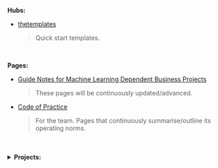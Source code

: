 **Hubs:**

* [thetemplates](https://github.com/thetemplates)
  > Quick start templates.

<br>

**Pages:**

* [Guide Notes for Machine Learning Dependent Business Projects](https://thereferences.github.io/systems/)
  > These pages will be continuously updated/advanced.

* [Code of Practice](https://thereferences.github.io/practice) <br>
  > For the team.  Pages that continuously summarise/outline its operating norms.

<br>
<br>

<details><summary><b>Projects:</b></summary>
  <br>
  Links to a project's Organization (ORG) or Repository (REP); some projects will never be visible, and some will not be visible initially.
  <br>
  <br>
  <ul>
    <li>$prml_{1}$: <a href="https://github.com/enqueter" target="_blank">enqueter</a> (ORG)</li>
    <li>$prml_{2}$: algorithm design risk (ORG)</li>
    <li>$prml_{3}$: climate & sustainability (ORG)</li>
  	<li>$prml_{4}$: entities detection & redaction (ORG)</li>
    <li>$prml_{5}$: abstractive text summaries (ORG)</li>
  </ul>
  
</details>

<br>
<br>

<br>
<br>


<!--

### Hello there 👋

**theartificialintelligenceunit/theartificialintelligenceunit** is a ✨ _special_ ✨ repository because its `README.md` (this file) appears on your GitHub profile.

Here are some ideas to get you started:

- 🔭 I’m currently working on ...
- 🌱 I’m currently learning ...
- 👯 I’m looking to collaborate on ...
- 🤔 I’m looking for help with ...
- 💬 Ask me about ...
- 📫 How to reach me: ...
- 😄 Pronouns: ...
- ⚡ Fun fact: ...
-->
